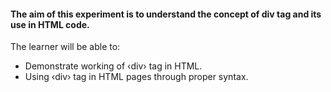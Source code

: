 #### The aim of this experiment is to understand the concept of div tag and its use in HTML code.

The learner will be able to:

- Demonstrate working of ‹div› tag in HTML.
- Using ‹div› tag in HTML pages through proper syntax.

